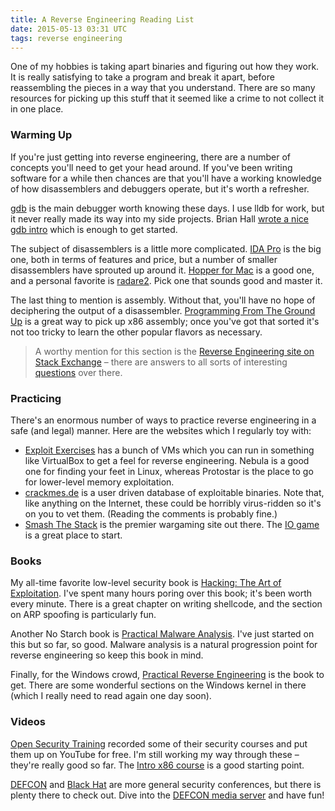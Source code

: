 ```yaml
---
title: A Reverse Engineering Reading List
date: 2015-05-13 03:31 UTC
tags: reverse engineering
---
```


One of my hobbies is taking apart binaries and figuring out how they work. It is really satisfying to take a program and break it apart, before reassembling the pieces in a way that you understand. There are so many resources for picking up this stuff that it seemed like a crime to not collect it in one place.

### Warming Up

If you're just getting into reverse engineering, there are a number of concepts you'll need to get your head around. If you've been writing software for a while then chances are that you'll have a working knowledge of how disassemblers and debuggers operate, but it's worth a refresher.

[gdb][1] is the main debugger worth knowing these days. I use lldb for work, but it never really made its way into my side projects. Brian Hall [wrote a nice gdb intro][2] which is enough to get started.

The subject of disassemblers is a little more complicated. [IDA Pro][3] is the big one, both in terms of features and price, but a number of smaller disassemblers have sprouted up around it. [Hopper for Mac][4] is a good one, and a personal favorite is [radare2][5]. Pick one that sounds good and master it.

The last thing to mention is assembly. Without that, you'll have no hope of deciphering the output of a disassembler. [Programming From The Ground Up][6] is a great way to pick up x86 assembly; once you've got that sorted it's not too tricky to learn the other popular flavors as necessary.

> A worthy mention for this section is the [Reverse Engineering site on Stack Exchange][7] – there are answers to all sorts of interesting [questions][8] over there.

### Practicing

There's an enormous number of ways to practice reverse engineering in a safe (and legal) manner. Here are the websites which I regularly toy with:

* [Exploit Exercises][9] has a bunch of VMs which you can run in something like VirtualBox to get a feel for reverse engineering. Nebula is a good one for finding your feet in Linux, whereas Protostar is the place to go for lower-level memory exploitation.
* [crackmes.de][10] is a user driven database of exploitable binaries. Note that, like anything on the Internet, these could be horribly virus-ridden so it's on you to vet them. (Reading the comments is probably fine.)
* [Smash The Stack][11] is the premier wargaming site out there. The [IO game][12] is a great place to start.

### Books

My all-time favorite low-level security book is [Hacking: The Art of Exploitation][13]. I've spent many hours poring over this book; it's been worth every minute. There is a great chapter on writing shellcode, and the section on ARP spoofing is particularly fun.

Another No Starch book is [Practical Malware Analysis][14]. I've just started on this but so far, so good. Malware analysis is a natural progression point for reverse engineering so keep this book in mind.

Finally, for the Windows crowd, [Practical Reverse Engineering][15] is the book to get. There are some wonderful sections on the Windows kernel in there (which I really need to read again one day soon).

### Videos

[Open Security Training][16] recorded some of their security courses and put them up on YouTube for free. I'm still working my way through these – they're really good so far. The [Intro x86 course][17] is a good starting point.

[DEFCON][18] and [Black Hat][19] are more general security conferences, but there is plenty there to check out. Dive into the [DEFCON media server][20] and have fun!

[1]:	http://www.gnu.org/software/gdb/
[2]:	http://beej.us/guide/bggdb/
[3]:	https://www.hex-rays.com/products/ida/
[4]:	http://hopperapp.com/
[5]:	http://radare.org/r/
[6]:	http://mirror.csclub.uwaterloo.ca/nongnu//pgubook/ProgrammingGroundUp-1-0-booksize.pdf
[7]:	http://reverseengineering.stackexchange.com/
[8]:	http://reverseengineering.stackexchange.com/questions/250/what-is-the-purpose-of-mov-edi-edi
[9]:	https://exploit-exercises.com/
[10]:	http://www.crackmes.de/
[11]:	http://smashthestack.org/
[12]:	http://io.smashthestack.org:84/
[13]:	http://www.nostarch.com/hacking2.htm
[14]:	http://www.nostarch.com/malware
[15]:	http://ca.wiley.com/WileyCDA/WileyTitle/productCd-1118787315,subjectCd-CSJ0.html
[16]:	http://opensecuritytraining.info/Training.html
[17]:	http://opensecuritytraining.info/IntroX86.html
[18]:	https://www.defcon.org/
[19]:	https://www.blackhat.com/us-14/
[20]:	https://media.defcon.org/